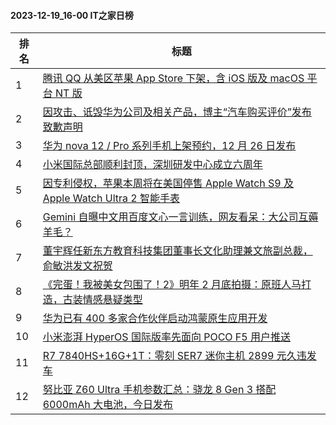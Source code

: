 #### 2023-12-19_16-00  IT之家日榜

| 排名 | 标题|
| --- | ---|
| 1 | [腾讯 QQ 从美区苹果 App Store 下架，含 iOS 版及 macOS 平台 NT 版](https://www.ithome.com/0/740/032.htm) |
| 2 | [因攻击、诋毁华为公司及相关产品，博主“汽车购买评价”发布致歉声明](https://www.ithome.com/0/739/978.htm) |
| 3 | [华为 nova 12 / Pro 系列手机上架预约，12 月 26 日发布](https://www.ithome.com/0/740/035.htm) |
| 4 | [小米国际总部顺利封顶，深圳研发中心成立六周年](https://www.ithome.com/0/740/070.htm) |
| 5 | [因专利侵权，苹果本周将在美国停售 Apple Watch S9 及 Apple Watch Ultra 2 智能手表](https://www.ithome.com/0/740/064.htm) |
| 6 | [Gemini 自曝中文用百度文心一言训练，网友看呆：大公司互薅羊毛？](https://www.ithome.com/0/740/076.htm) |
| 7 | [董宇辉任新东方教育科技集团董事长文化助理兼文旅副总裁，俞敏洪发文祝贺](https://www.ithome.com/0/739/975.htm) |
| 8 | [《完蛋！我被美女包围了！2》明年 2 月底拍摄：原班人马打造，古装情感悬疑类型](https://www.ithome.com/0/740/060.htm) |
| 9 | [华为已有 400 多家合作伙伴启动鸿蒙原生应用开发](https://www.ithome.com/0/740/147.htm) |
| 10 | [小米澎湃 HyperOS 国际版率先面向 POCO F5 用户推送](https://www.ithome.com/0/740/037.htm) |
| 11 | [R7 7840HS+16G+1T：零刻 SER7 迷你主机 2899 元久违发车](https://www.ithome.com/0/739/990.htm) |
| 12 | [努比亚 Z60 Ultra 手机参数汇总：骁龙 8 Gen 3 搭配 6000mAh 大电池，今日发布](https://www.ithome.com/0/740/089.htm) |
